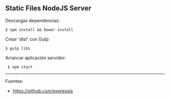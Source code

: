 ## Static Files NodeJS Server

Descargas dependencias:

    $ npm install && bower install

Crear 'dist' con Gulp:

    $ gulp libs

Arrancar aplicación servidor:

	 $ npm start

---

Fuentes:

+ https://github.com/expressjs
